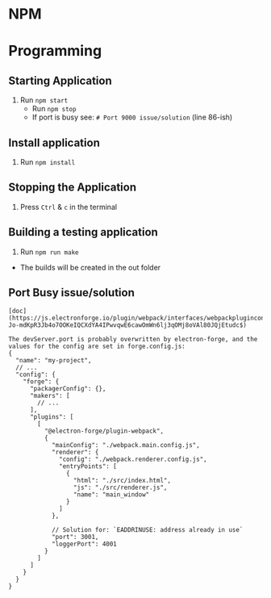 # NPM  
# Programming
## Starting Application 
1. Run `npm start`
    - Run `npm stop`
    - If port is busy see: `# Port 9000 issue/solution` (line 86-ish)

## Install application
1. Run `npm install`

## Stopping the Application  
1. Press `Ctrl` & `c` in the terminal  

## Building a testing application
1. Run `npm run make`
  - The builds will be created in the out folder

## Port Busy issue/solution
```
[doc](https://js.electronforge.io/plugin/webpack/interfaces/webpackpluginconfig__;!!BBM_p3AAtQ!PF4kHC9a1dzqiNApB99LZA-Jo-mdKpR3Jb4o7OOKeIQCXdYA4IPwvqwE6cawOmWn6lj3qOMj8oVAl80JQjEtudc$)

The devServer.port is probably overwritten by electron-forge, and the values for the config are set in forge.config.js:
{
  "name": "my-project",
  // ...
  "config": {
    "forge": {
      "packagerConfig": {},
      "makers": [
        // ...
      ],
      "plugins": [
        [
          "@electron-forge/plugin-webpack",
          {
            "mainConfig": "./webpack.main.config.js",
            "renderer": {
              "config": "./webpack.renderer.config.js",
              "entryPoints": [
                {
                  "html": "./src/index.html",
                  "js": "./src/renderer.js",
                  "name": "main_window"
                }
              ]
            },

            // Solution for: `EADDRINUSE: address already in use`
            "port": 3001,
            "loggerPort": 4001
          }
        ]
      ]
    }
  }
}
```